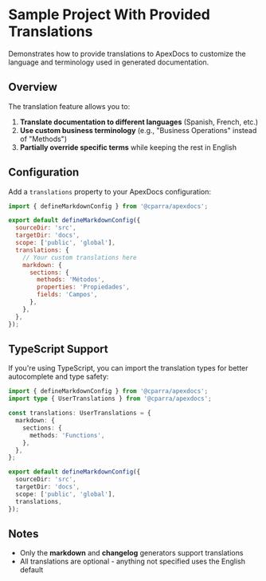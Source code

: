 # Sample Project With Provided Translations

Demonstrates how to provide translations to ApexDocs to customize the language and terminology used in generated documentation.

## Overview

The translation feature allows you to:

1. **Translate documentation to different languages** (Spanish, French, etc.)
2. **Use custom business terminology** (e.g., "Business Operations" instead of "Methods")
3. **Partially override specific terms** while keeping the rest in English

## Configuration

Add a `translations` property to your ApexDocs configuration:

```javascript
import { defineMarkdownConfig } from '@cparra/apexdocs';

export default defineMarkdownConfig({
  sourceDir: 'src',
  targetDir: 'docs',
  scope: ['public', 'global'],
  translations: {
    // Your custom translations here
    markdown: {
      sections: {
        methods: 'Métodos',
        properties: 'Propiedades',
        fields: 'Campos',
      },
    },
  },
});
```

## TypeScript Support

If you're using TypeScript, you can import the translation types for better autocomplete and type safety:

```typescript
import { defineMarkdownConfig } from '@cparra/apexdocs';
import type { UserTranslations } from '@cparra/apexdocs';

const translations: UserTranslations = {
  markdown: {
    sections: {
      methods: 'Functions',
    },
  },
};

export default defineMarkdownConfig({
  sourceDir: 'src',
  targetDir: 'docs',
  scope: ['public', 'global'],
  translations,
});
```

## Notes

- Only the **markdown** and **changelog** generators support translations
- All translations are optional - anything not specified uses the English default

